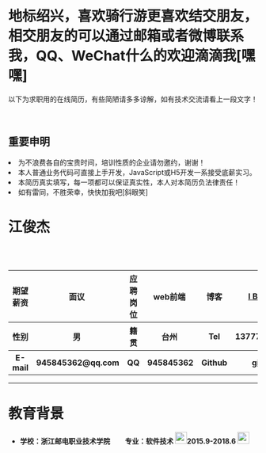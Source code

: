 <h1>地标绍兴，喜欢骑行游更喜欢结交朋友，相交朋友的可以通过邮箱或者微博联系我，QQ、WeChat什么的欢迎滴滴我[嘿嘿]</h1>
<p>以下为求职用的在线简历，有些简陋请多多谅解，如有技术交流请看上一段文字！</p> </br>
<h2>重要申明</h2>
<li>为不浪费各自的宝贵时间，培训性质的企业请勿邀约，谢谢！</li>
<li>本人普通业务代码可直接上手开发，JavaScript或H5开发一系接受底薪实习。</li>
<li>本简历真实填写，每一项都可以保证真实性，本人对本简历负法律责任！</li>
<li>如有雷同，不胜荣幸，快快加我吧[斜眼笑]</li>
<h1>江俊杰</h1>
<table>
    <thead>
        <tr>
        <th align="center"> <strong>期望薪资</strong> </th>
        <th align="center"> 面议 </th>
        <th align="center"> <strong>应聘岗位</strong> </th>
        <th align="center"> web前端 </th>
        <th align="center"> <strong>博客</strong> </th> 
        <th align="center"> <a href="//hyyqcweb.github.io/" >I Believe</a> </th>
        </tr>
    </thead>
    <tbody>
        <tr>
        <th align="center"> <strong>性别</strong> </th>
        <th align="center"> 男 </th>
        <th align="center"> <strong>籍贯</strong> </th>
        <th align="center"> 台州 </th>
        <th align="center"> <strong>Tel</strong> </th>
        <th align="center"> 1377768**** </th>
        </tr>
        <tr>
        <th align="center"> <strong>E-mail</strong> </th> 
        <th align="center"> 945845362@qq.com </th>
        <th align="center"> <strong>QQ</strong> </th> 
        <th align="center"> 945845362 </th>
        <th align="center"> <strong>Github</strong> </th> 
        <th align="center"><a href="//github.com/hyyqcweb" >github</a></th>
        </tr> 
    </tbody>
</table>
<hr>
<h1>教育背景</h1>
<ul>
<li><strong>学校：浙江邮电职业技术学院         专业：软件技术         <img style="width:24px;" src="https://assets-cdn.github.com/images/icons/emoji/unicode/1f552.png" />2015.9-2018.6 <img style="width:24px;" src="https://assets-cdn.github.com/images/icons/emoji/unicode/1f564.png"/></strong></li>
<ul>




